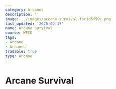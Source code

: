 ```yaml
---
category: Arcanes
description: ''
image: ../images/arcane-survival-fec1d6f99c.png
last_updated: '2025-09-17'
name: Arcane Survival
source: WFCD
tags:
- Arcane
- Arcanes
tradable: true
type: Arcane
---
```


# Arcane Survival

